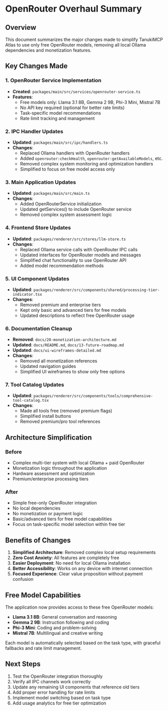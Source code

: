 # OpenRouter Overhaul Summary

## Overview
This document summarizes the major changes made to simplify TanukiMCP Atlas to use only free OpenRouter models, removing all local Ollama dependencies and monetization features.

## Key Changes Made

### 1. OpenRouter Service Implementation
- **Created**: `packages/main/src/services/openrouter-service.ts`
- **Features**: 
  - Free models only: Llama 3.1 8B, Gemma 2 9B, Phi-3 Mini, Mistral 7B
  - No API key required (optional for better rate limits)
  - Task-specific model recommendations
  - Rate limit tracking and management

### 2. IPC Handler Updates
- **Updated**: `packages/main/src/ipc/handlers.ts`
- **Changes**:
  - Replaced Ollama handlers with OpenRouter handlers
  - Added `openrouter:checkHealth`, `openrouter:getAvailableModels`, etc.
  - Removed complex system monitoring and optimization handlers
  - Simplified to focus on free model access only

### 3. Main Application Updates
- **Updated**: `packages/main/src/main.ts`
- **Changes**:
  - Added OpenRouterService initialization
  - Updated getServices() to include OpenRouter service
  - Removed complex system assessment logic

### 4. Frontend Store Updates
- **Updated**: `packages/renderer/src/stores/llm-store.ts`
- **Changes**:
  - Replaced Ollama service calls with OpenRouter IPC calls
  - Updated interfaces for OpenRouter models and messages
  - Simplified chat functionality to use OpenRouter API
  - Added model recommendation methods

### 5. UI Component Updates
- **Updated**: `packages/renderer/src/components/shared/processing-tier-indicator.tsx`
- **Changes**:
  - Removed premium and enterprise tiers
  - Kept only basic and advanced tiers for free models
  - Updated descriptions to reflect free OpenRouter usage

### 6. Documentation Cleanup
- **Removed**: `docs/20-monetization-architecture.md`
- **Updated**: `docs/README.md`, `docs/13-future-roadmap.md`
- **Updated**: `docs/ui-wireframes-detailed.md`
- **Changes**:
  - Removed all monetization references
  - Updated navigation guides
  - Simplified UI wireframes to show only free options

### 7. Tool Catalog Updates
- **Updated**: `packages/renderer/src/components/tools/comprehensive-tool-catalog.tsx`
- **Changes**:
  - Made all tools free (removed premium flags)
  - Simplified install buttons
  - Removed premium/pro tool references

## Architecture Simplification

### Before
- Complex multi-tier system with local Ollama + paid OpenRouter
- Monetization logic throughout the application
- Hardware assessment and optimization
- Premium/enterprise processing tiers

### After
- Simple free-only OpenRouter integration
- No local dependencies
- No monetization or payment logic
- Basic/advanced tiers for free model capabilities
- Focus on task-specific model selection within free tier

## Benefits of Changes

1. **Simplified Architecture**: Removed complex local setup requirements
2. **Zero Cost Anxiety**: All features are completely free
3. **Easier Deployment**: No need for local Ollama installation
4. **Better Accessibility**: Works on any device with internet connection
5. **Focused Experience**: Clear value proposition without payment confusion

## Free Model Capabilities

The application now provides access to these free OpenRouter models:
- **Llama 3.1 8B**: General conversation and reasoning
- **Gemma 2 9B**: Instruction following and coding
- **Phi-3 Mini**: Coding and problem-solving
- **Mistral 7B**: Multilingual and creative writing

Each model is automatically selected based on the task type, with graceful fallbacks and rate limit management.

## Next Steps

1. Test the OpenRouter integration thoroughly
2. Verify all IPC channels work correctly
3. Update any remaining UI components that reference old tiers
4. Add proper error handling for rate limits
5. Implement model switching based on task type
6. Add usage analytics for free tier optimization 